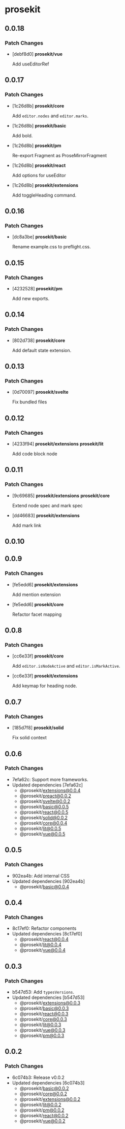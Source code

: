 # prosekit

## 0.0.18

### Patch Changes

- [debf8d0] **prosekit/vue**

  Add useEditorRef

## 0.0.17

### Patch Changes

- [1c26d8b] **prosekit/core**

  Add `editor.nodes` and `editor.marks`.

- [1c26d8b] **prosekit/basic**

  Add bold.

- [1c26d8b] **prosekit/pm**

  Re-export Fragment as ProseMirrorFragment

- [1c26d8b] **prosekit/react**

  Add options for useEditor

- [1c26d8b] **prosekit/extensions**

  Add toggleHeading command.

## 0.0.16

### Patch Changes

- [dc8a3be] **prosekit/basic**

  Rename example.css to preflight.css.

## 0.0.15

### Patch Changes

- [4232528] **prosekit/pm**

  Add new exports.

## 0.0.14

### Patch Changes

- [802d738] **prosekit/core**

  Add default state extension.

## 0.0.13

### Patch Changes

- [0d70097] **prosekit/svelte**

  Fix bundled files

## 0.0.12

### Patch Changes

- [4233f94] **prosekit/extensions** **prosekit/lit**

  Add code block node

## 0.0.11

### Patch Changes

- [9c69685] **prosekit/extensions** **prosekit/core**

  Extend node spec and mark spec

- [dd46683] **prosekit/extensions**

  Add mark link

## 0.0.10

## 0.0.9

### Patch Changes

- [fe5edd6] **prosekit/extensions**

  Add mention extension

- [fe5edd6] **prosekit/core**

  Refactor facet mapping

## 0.0.8

### Patch Changes

- [cc6e33f] **prosekit/core**

  Add `editor.isNodeActive` and `editor.isMarkActive`.

- [cc6e33f] **prosekit/extensions**

  Add keymap for heading node.

## 0.0.7

### Patch Changes

- [185d7f8] **prosekit/solid**

  Fix solid context

## 0.0.6

### Patch Changes

- 7efa62c: Support more frameworks.
- Updated dependencies [7efa62c]
  - @prosekit/extensions@0.0.4
  - @prosekit/preact@0.0.2
  - @prosekit/svelte@0.0.2
  - @prosekit/basic@0.0.5
  - @prosekit/react@0.0.5
  - @prosekit/solid@0.0.2
  - @prosekit/core@0.0.4
  - @prosekit/lit@0.0.5
  - @prosekit/vue@0.0.5

## 0.0.5

### Patch Changes

- 902ea4b: Add internal CSS
- Updated dependencies [902ea4b]
  - @prosekit/basic@0.0.4

## 0.0.4

### Patch Changes

- 8c17ef0: Refactor components
- Updated dependencies [8c17ef0]
  - @prosekit/react@0.0.4
  - @prosekit/lit@0.0.4
  - @prosekit/vue@0.0.4

## 0.0.3

### Patch Changes

- b547d53: Add `typesVersions`.
- Updated dependencies [b547d53]
  - @prosekit/extensions@0.0.3
  - @prosekit/basic@0.0.3
  - @prosekit/react@0.0.3
  - @prosekit/core@0.0.3
  - @prosekit/lit@0.0.3
  - @prosekit/vue@0.0.3
  - @prosekit/pm@0.0.3

## 0.0.2

### Patch Changes

- 6c074b3: Release v0.0.2
- Updated dependencies [6c074b3]
  - @prosekit/basic@0.0.2
  - @prosekit/core@0.0.2
  - @prosekit/extensions@0.0.2
  - @prosekit/lit@0.0.2
  - @prosekit/pm@0.0.2
  - @prosekit/react@0.0.2
  - @prosekit/vue@0.0.2
